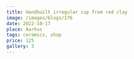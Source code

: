 ```yaml
---
title: Handbuilt irregular cup from red clay
image: /images/blogs/176
date: 2022-10-17
place: Aarhus
tags: ceramics, shop
price: 125
gallery: 3
---
```

